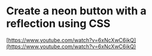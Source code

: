 # Create a neon button with a reflection using CSS

[https://www.youtube.com/watch?v=6xNcXwC6ikQ](https://www.youtube.com/watch?v=6xNcXwC6ikQ)

